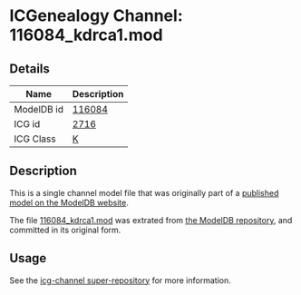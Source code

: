 # ICGenealogy Channel: 116084\_kdrca1.mod

## Details

Name | Description
---- | -----------
ModelDB id | [116084](http://senselab.med.yale.edu/ModelDB/ShowModel.cshtml?model=116084)
ICG id | [2716](http://icg.neurotheory.ox.ac.uk/channels/1/2716)
ICG Class | [K](http://icg.neurotheory.ox.ac.uk/channels/1)

## Description

This is a single channel model file that was originally part of a [published model on the ModelDB website](http://senselab.med.yale.edu/mModelDB/ShowModel.cshtml?model=116084).

The file [116084\_kdrca1.mod](116084_kdrca1.mod) was extrated from [the ModelDB repository](http://senselab.med.yale.edu/ModelDB/ShowModel.cshtml?model=116084), and committed in its original form.

## Usage

See the [icg-channel super-repository](https://github.com/icgenealogy/icg-channels) for more information.